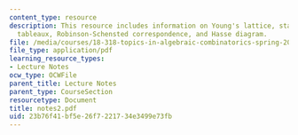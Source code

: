 ```yaml
---
content_type: resource
description: This resource includes information on Young's lattice, standard Young
  tableaux, Robinson-Schensted correspondence, and Hasse diagram.
file: /media/courses/18-318-topics-in-algebraic-combinatorics-spring-2006/23b76f41bf5e26f7221734e3499e73fb_notes2.pdf
file_type: application/pdf
learning_resource_types:
- Lecture Notes
ocw_type: OCWFile
parent_title: Lecture Notes
parent_type: CourseSection
resourcetype: Document
title: notes2.pdf
uid: 23b76f41-bf5e-26f7-2217-34e3499e73fb
---
```


